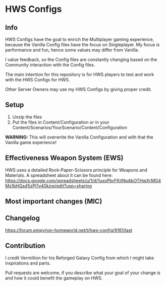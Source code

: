 # HWS Configs

## Info

HWS Configs have the goal to enrich the Multiplayer gaming experience, because the Vanilla Config files have the focus on Singleplayer. 
My focus is performance and fun, hence some values may differ from Vanilla.

I value feedback, so the Config files are constantly changing based on the Community interaction with the Config files.

The main intention for this repository is for HWS players to test and work with the HWS Configs for HWS.

Other Server Owners may use my HWS Configs by giving proper credit.

## Setup

1. Unzip the files
2. Put the files in Content/Configuration or in your Content/Scenarios/YourScenario/Content/Configuration

**WARNING:** This will overwrite the Vanilla Configuration and with that the Vanilla game experience! 

## Effectiveness Weapon System (EWS)

HWS uses a detailed Rock-Paper-Scissors principle for Weapons and Materials. A spreadsheet about it can be found here:
https://docs.google.com/spreadsheets/u/1/d/1uxoPbrFKitNpAbOTHwXrMG4Ms1bHQsd1jzPt1v40kzw/edit?usp=sharing

## Most important changes (MIC)



## Changelog

https://forum.empyrion-homeworld.net/t/hws-config/9161/last

## Contribution

I credit Vermillion for his Reforged Galaxy Config from which I might take inspirations and parts.

Pull requests are welcome, if you describe what your goal of your change is and how it could benefit the gameplay on HWS.

